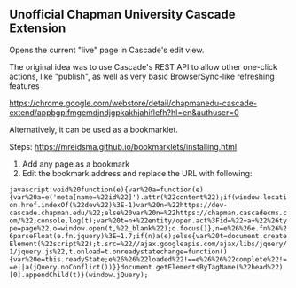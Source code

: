 ## Unofficial Chapman University Cascade Extension


Opens the current "live" page in Cascade's edit view. 

The original idea was to use Cascade's REST API to allow other one-click actions, like "publish", as well as very basic BrowserSync-like refreshing features

https://chrome.google.com/webstore/detail/chapmanedu-cascade-extend/appbgpifmgemdjndjgpkakhjahiflefh?hl=en&authuser=0

 
 Alternatively, it can be used as a bookmarklet. 
 
 Steps: https://mreidsma.github.io/bookmarklets/installing.html
 
 1) Add any page as a bookmark
 2) Edit the bookmark address and replace the URL with following:
 
 `javascript:void%20function(e){var%20a=function(e){var%20a=e('meta[name=%22id%22]').attr(%22content%22);if(window.location.href.indexOf(%22dev%22)%3E-1)var%20n=%22https://dev-cascade.chapman.edu/%22;else%20var%20n=%22https://chapman.cascadecms.com/%22;console.log(t);var%20t=n+%22entity/open.act%3Fid=%22+a+%22%26type=page%22,o=window.open(t,%22_blank%22);o.focus()},n=e%26%26e.fn%26%26parseFloat(e.fn.jquery)%3E=1.7;if(n)a(e);else{var%20t=document.createElement(%22script%22);t.src=%22//ajax.googleapis.com/ajax/libs/jquery/1/jquery.js%22,t.onload=t.onreadystatechange=function(){var%20e=this.readyState;e%26%26%22loaded%22!==e%26%26%22complete%22!==e||a(jQuery.noConflict())}}document.getElementsByTagName(%22head%22)[0].appendChild(t)}(window.jQuery);`
